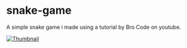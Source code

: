 # snake-game
A simple snake game i made using a tutorial by Bro Code on youtube.

[![Thumbnail](https://img.youtube.com/vi/bfRwxS5d0SI/0.jpg)](https://www.youtube.com/watch?v=bfRwxS5d0SI)

